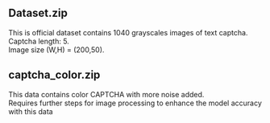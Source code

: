 ## Dataset.zip
This is official dataset contains 1040 grayscales images of text captcha.    
Captcha length: 5.   
Image size (W,H) = (200,50).   

## captcha_color.zip
This data contains color CAPTCHA with more noise added.  
Requires further steps for image processing to enhance the model accuracy with this data
